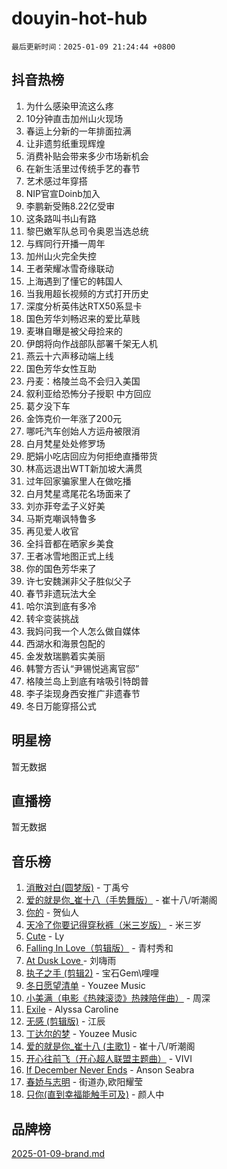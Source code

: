 # douyin-hot-hub

`最后更新时间：2025-01-09 21:24:44 +0800`

## 抖音热榜

1. 为什么感染甲流这么疼
1. 10分钟直击加州山火现场
1. 春运上分新的一年排面拉满
1. 让非遗剪纸重现辉煌
1. 消费补贴会带来多少市场新机会
1. 在新生活里过传统手艺的春节
1. 艺术感过年穿搭
1. NIP官宣Doinb加入
1. 李鹏新受贿8.22亿受审
1. 这条路叫书山有路
1. 黎巴嫩军队总司令奥恩当选总统
1. 与辉同行开播一周年
1. 加州山火完全失控
1. 王者荣耀冰雪奇缘联动
1. 上海遇到了懂它的韩国人
1. 当我用超长视频的方式打开历史
1. 深度分析英伟达RTX50系显卡
1. 国色芳华刘畅迟来的爱比草贱
1. 麦琳自曝是被父母捡来的
1. 伊朗将向作战部队部署千架无人机
1. 燕云十六声移动端上线
1. 国色芳华女性互助
1. 丹麦：格陵兰岛不会归入美国
1. 叙利亚给恐怖分子授职 中方回应
1. 葛夕没下车
1. 金饰克价一年涨了200元
1. 哪吒汽车创始人方运舟被限消
1. 白月梵星处处修罗场
1. 肥娟小吃店回应为何拒绝直播带货
1. 林高远退出WTT新加坡大满贯
1. 过年回家骗家里人在做吃播
1. 白月梵星鸢尾花名场面来了
1. 刘亦菲夸孟子义好美
1. 马斯克嘲讽特鲁多
1. 再见爱人收官
1. 全抖音都在晒家乡美食
1. 王者冰雪地图正式上线
1. 你的国色芳华来了
1. 许七安魏渊非父子胜似父子
1. 春节非遗玩法大全
1. 哈尔滨到底有多冷
1. 转伞变装挑战
1. 我妈问我一个人怎么做自媒体
1. 西湖水和海景包配的
1. 金发敖瑞鹏着实美丽
1. 韩警方否认“尹锡悦逃离官邸”
1. 格陵兰岛上到底有啥吸引特朗普
1. 李子柒现身西安推广非遗春节
1. 冬日万能穿搭公式

## 明星榜

暂无数据

## 直播榜

暂无数据

## 音乐榜

1. [消散对白(圆梦版)](https://sf5-hl-cdn-tos.douyinstatic.com/obj/tos-cn-ve-2774/og4jB5I5IizzoZVAAAzWgBMAsMDWoArfwBOiFs) - 丁禹兮
1. [爱的就是你_崔十八（手势舞版）](https://sf5-hl-cdn-tos.douyinstatic.com/obj/tos-cn-ve-2774/oApB2AigNyB4sTw7JhBOikMAf0oDJzMWBuIrgm) - 崔十八/听潮阁
1. [你的](https://sf5-hl-cdn-tos.douyinstatic.com/obj/tos-cn-ve-2774/oYuIeKf42jB7sEV6B2upMdpYAgfrQWj0FeRegh) - 贺仙人
1. [天冷了你要记得穿秋裤（米三岁版）](https://sf5-hl-cdn-tos.douyinstatic.com/obj/tos-cn-ve-2774/oQlIwVIDWiZ6BQilAorS7MA0AgCkQDvcZAdm1) - 米三岁
1. [Cute](https://sf5-hl-cdn-tos.douyinstatic.com/obj/tos-cn-ve-2774/o4IbIzHWKAAB4wsS5qMBRiiAlEBGTpQRNfFvuo) - Ly
1. [Falling In Love（剪辑版）](https://sf5-hl-cdn-tos.douyinstatic.com/obj/tos-cn-ve-2774/o8ajpA8zzgBPahbBIO8AcKGBLJezFCRd1wfP9f) - 青村秀和
1. [ At Dusk  Love ](https://sf5-hl-cdn-tos.douyinstatic.com/obj/tos-cn-ve-2774/o8CrpCf5CaYgI4ZrtQgMQAFEfuGqNnRSDQAPBc) - 刘嗨雨
1. [执子之手 (剪辑2)](https://sf5-hl-cdn-tos.douyinstatic.com/obj/tos-cn-ve-2774/oUoZLQjCc31XzqsBnBQUNgeKtYPBcgbFDwtfcu) - 宝石Gem\哩哩
1. [冬日愿望清单](https://sf3-cdn-tos.douyinstatic.com/obj/tos-cn-ve-2774/oIIgUOeamCFCVAzxN6MFRLIBlLGpUqQxeeHrLE) - Youzee Music
1. [小美满（电影《热辣滚烫》热辣陪伴曲）](https://sf5-hl-cdn-tos.douyinstatic.com/obj/tos-cn-ve-2774/o0GAn2lSgfZIDUgtevCGDQYnFg4CwnrBaxbTZL) - 周深
1. [Exile](https://sf5-hl-cdn-tos.douyinstatic.com/obj/tos-cn-ve-2774/oYj4gAQTknKE3WW0Je8KGmQ7z1cA4FefwtbufD) - Alyssa Caroline
1. [无感 (剪辑版)](https://sf5-hl-cdn-tos.douyinstatic.com/obj/tos-cn-ve-2774/o0eIsUzJBDlQaQFC5OFlgbMEZC1TFYBftOBn6p) - 江辰
1. [丁达尔的梦](https://sf5-hl-cdn-tos.douyinstatic.com/obj/tos-cn-ve-2774/oMU3WirUZBVQkAC9ccG5P2IQirziZM2RTInUY) - Youzee Music
1. [爱的就是你_崔十八 (主歌1)](https://sf5-hl-cdn-tos.douyinstatic.com/obj/tos-cn-ve-2774/oI5BO5DhFZ6UTcNCnZaOCBLtZ7WIMQGfgnXf5E) - 崔十八/听潮阁
1. [开心往前飞（开心超人联盟主题曲）](https://sf5-hl-cdn-tos.douyinstatic.com/obj/tos-cn-ve-2774/9d8fb7c82cf1421fb93a9fe925275e0a) - VIVI
1. [If December Never Ends](https://sf5-hl-cdn-tos.douyinstatic.com/obj/tos-cn-ve-2774/oY1IQMoTgCFIBg8RZifyqlBBt1UFgitTYmxeOS) - Anson Seabra
1. [春娇与志明](https://sf5-hl-cdn-tos.douyinstatic.com/obj/tos-cn-ve-2774/e530d8fceb7044b39707d7f9ff54add1) - 街道办,欧阳耀莹
1. [只你(直到幸福能触手可及)](https://sf5-hl-cdn-tos.douyinstatic.com/obj/tos-cn-ve-2774/o0lBkRDzFTeaVSUz3ZZSCBVtZ5DIMQGfgmEAuE) - 颜人中

## 品牌榜

[2025-01-09-brand.md](2025-01-09-brand.md)
